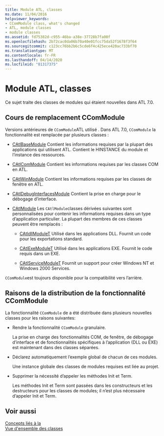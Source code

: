 ```yaml
---
title: Module ATL, classes
ms.date: 11/04/2016
helpviewer_keywords:
- CComModule class, what's changed
- ATL, module classes
- module classes
ms.assetid: fd75382d-c955-46ba-a38e-37728b7fa00f
ms.openlocfilehash: 2b72cac0da06b70a40e01fcc75da52f1678f3f64
ms.sourcegitcommit: c123cc76bb2b6c5cde6f4c425ece420ac733bf70
ms.translationtype: MT
ms.contentlocale: fr-FR
ms.lasthandoff: 04/14/2020
ms.locfileid: "81317375"
---
```

# <a name="atl-module-classes"></a>Module ATL, classes

Ce sujet traite des classes de modules qui étaient nouvelles dans ATL 7.0.

## <a name="ccommodule-replacement-classes"></a>Cours de remplacement CComModule

Versions antérieures de `CComModule`ATL utilisé . Dans ATL 7.0, `CComModule` la fonctionnalité est remplacée par plusieurs classes :

- [CAtlBaseModule](../atl/reference/catlbasemodule-class.md) Contient les informations requises par la plupart des applications qui utilisent ATL. Contient le HINSTANCE du module et l’instance des ressources.

- [CAtlComModule](../atl/reference/catlcommodule-class.md) Contient les informations requises par les classes COM en ATL.

- [CAtlWinModule](../atl/reference/catlwinmodule-class.md) Contient les informations requises par les classes de fenêtre en ATL.

- [CAtlDebugInterfacesModule](../atl/reference/catldebuginterfacesmodule-class.md) Contient la prise en charge pour le débogage d’interface.

- [CAtlModule](../atl/reference/catlmodule-class.md) Les `CAtlModule`classes dérivées suivantes sont personnalisées pour contenir les informations requises dans un type d’application particulier. La plupart des membres de ces classes peuvent être remplacés :

  - [CAtldllModuleT](../atl/reference/catldllmodulet-class.md) Utilisé dans les applications DLL. Fournit un code pour les exportations standard.

  - [CAtlExeModuleT](../atl/reference/catlexemodulet-class.md) Utilisé dans les applications EXE. Fournit le code requis dans un EXE.

  - [CAtlServiceModuleT](../atl/reference/catlservicemodulet-class.md) Fournit un support pour créer Windows NT et Windows 2000 Services.

`CComModule`est toujours disponible pour la compatibilité vers l’arrière.

## <a name="reasons-for-distributing-ccommodule-functionality"></a>Raisons de la distribution de la fonctionnalité CComModule

La fonctionnalité `CComModule` de a été distribuée dans plusieurs nouvelles classes pour les raisons suivantes:

- Rendre la fonctionnalité `CComModule` granulaire.

   La prise en charge des fonctionnalités COM, de fenêtre, de débogage d’interface et de fonctionnalités spécifiques à l’application (DLL ou EXE) est maintenant dans des classes séparées.

- Déclarez automatiquement l’exemple global de chacun de ces modules.

   Une instance globale des classes de modules requises est liée au projet.

- Supprimer la nécessité d’appeler les méthodes Init et Term.

   Les méthodes Init et Term sont passées dans les constructeurs et les destructeurs pour les classes de modules; il n’est plus nécessaire d’appeler Init et Term.

## <a name="see-also"></a>Voir aussi

[Concepts liés à la](../atl/active-template-library-atl-concepts.md)<br/>
[Vue d'ensemble des classes](../atl/atl-class-overview.md)
